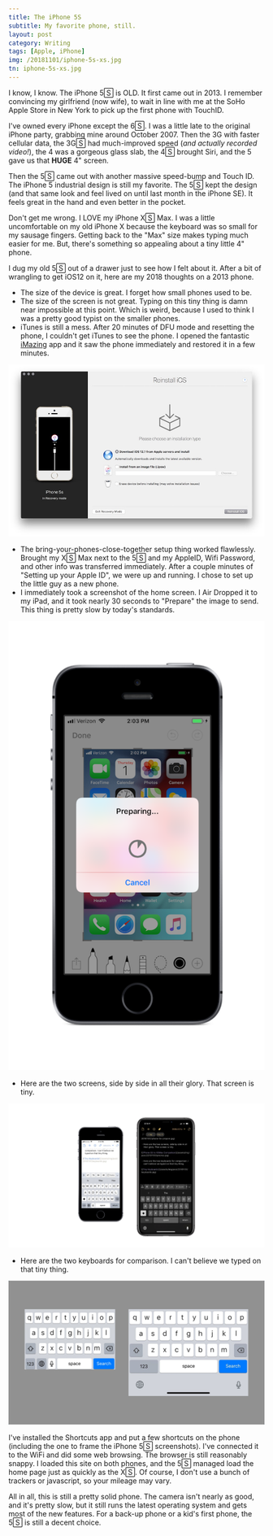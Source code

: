 ```yaml
---
title: The iPhone 5S
subtitle: My favorite phone, still.
layout: post
category: Writing
tags: [Apple, iPhone]
img: /20181101/iphone-5s-xs.jpg
tn: iphone-5s-xs.jpg
---
```


I know, I know. The iPhone 5🅂 is OLD. It first came out in 2013. I remember convincing my girlfriend (now wife), to wait in line with me at the SoHo Apple Store in New York to pick up the first phone with TouchID.

<!-- more -->
I've owned every iPhone except the 6🅂. I was a little late to the original iPhone party, grabbing mine around October 2007. Then the 3G with faster cellular data, the 3G🅂 had much-improved speed (*and actually recorded video!*), the 4 was a gorgeous glass slab, the 4🅂 brought Siri, and the 5 gave us that **HUGE** 4" screen. 

Then the 5🅂 came out with another massive speed-bump and Touch ID. The iPhone 5 industrial design is still my favorite. The 5🅂 kept the design (and that same look and feel lived on until last month in the iPhone SE). It feels great in the hand and even better in the pocket.

Don't get me wrong. I LOVE my iPhone X🅂 Max. I was a little uncomfortable on my old iPhone X because the keyboard was so small for my sausage fingers. Getting back to the "Max" size makes typing much easier for me. But, there's something so appealing about a tiny little 4" phone.

I dug my old 5🅂 out of a drawer just to see how I felt about it. After a bit of wrangling to get iOS12 on it, here are my 2018 thoughts on a 2013 phone.

 - The size of the device is great. I forget how small phones used to be.
 - The size of the screen is not great. Typing on this tiny thing is damn near impossible at this point. Which is weird, because I used to think I was a pretty good typist on the smaller phones.
 - iTunes is still a mess. After 20 minutes of DFU mode and resetting the phone, I couldn't get iTunes to see the phone. I opened the fantastic [iMazing](https://imazing.com/download) app and it saw the phone immediately and restored it in a few minutes.
 
![iMazing](/assets/img/post/20181101/imazing.jpg)

 - The bring-your-phones-close-together setup thing worked flawlessly. Brought my X🅂 Max next to the 5🅂 and my AppleID, Wifi Password, and other info was transferred immediately. After a couple minutes of "Setting up your Apple ID", we were up and running. I chose to set up the little guy as a new phone.
 - I immediately took a screenshot of the home screen. I Air Dropped it to my iPad, and it took nearly 30 seconds to "Prepare" the image to send. This thing is pretty slow by today's standards.

![iPhone 5S is SLOOOOOW](/assets/img/post/20181101/iphone-5s-prepare.png)

 - Here are the two screens, side by side in all their glory. That screen is tiny.

![iPhone 5S to XSMax Comparison](/assets/img/post/20181101/iphones.jpg)

 - Here are the two keyboards for comparison. I can't believe we typed on that tiny thing.
 
![Tiny Keyboards!](/assets/img/post/20181101/keyboards.jpg)

I've installed the Shortcuts app and put a few shortcuts on the phone (including the one to frame the iPhone 5🅂 screenshots). I've connected it to the WiFi and did some web browsing. The browser is still reasonably snappy. I loaded this site on both phones, and the 5🅂 managed load the home page just as quickly as the X🅂. Of course, I don't use a bunch of trackers or javascript, so your mileage may vary.

All in all, this is still a pretty solid phone. The camera isn't nearly as good, and it's pretty slow, but it still runs the latest operating system and gets most of the new features. For a back-up phone or a kid's first phone, the 5🅂 is still a decent choice.



